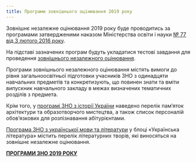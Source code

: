 ```yaml
---
title: Програми зовнішнього оцінювання 2019 року
---
```


Зовнішнє незалежне оцінювання 2019 року буде проводитись за програмами затвердженими наказом Міністерства освіти і науки [№ 77 від 3 лютого 2016 року](https://osvita.ua/legislation/Ser_osv/51876/).

На підставі зазначених програм будуть укладатися тестові завдання для проведення [зовнішнього незалежного оцінювання](https://osvita.ua/test/).

Програми зовнішнього незалежного оцінювання містять вимоги до рівня загальноосвітньої підготовки учасників ЗНО з одинадцяти навчальних предметів та конкретизують, що повинен знати та вміти випускник навчального закладу в межах визначених тематичних розділів з предмета.

Крім того, у [програмі ЗНО з історії України](https://osvita.ua/test/program_zno/1006/) наведено перелік пам’яток архітектури та образотворчого мистецтва, а також список персоналій обов’язкових для розпізнавання абітурієнтами.

[Програма ЗНО з української мови та літератури](https://osvita.ua/test/program_zno/946/) у блоці «Українська література» містить перелік літературних творів, які виносяться на зовнішнє незалежне оцінювання.

**[ПРОГРАМИ ЗНО 2019 РОКУ](https://osvita.ua/test/program_zno/)**
